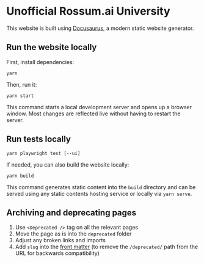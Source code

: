 # Unofficial Rossum.ai University

This website is built using [Docusaurus](https://docusaurus.io/), a modern static website generator.

## Run the website locally

First, install dependencies:

```
yarn
```

Then, run it:

```
yarn start
```

This command starts a local development server and opens up a browser window. Most changes are reflected live without having to restart the server.

## Run tests locally

```
yarn playwright test [--ui]
```

If needed, you can also build the website locally:

```
yarn build
```

This command generates static content into the `build` directory and can be served using any static contents hosting service or locally via `yarn serve`.

## Archiving and deprecating pages

1. Use `<Deprecated />` tag on all the relevant pages
1. Move the page as is into the `deprecated` folder
1. Adjust any broken links and imports
1. Add `slug` into the [front matter](https://docusaurus.io/docs/create-doc#doc-front-matter) (to remove the `/deprecated/` path from the URL for backwards compatibility)
